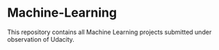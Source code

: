 # Machine-Learning
This repository contains all Machine Learning projects submitted under observation of Udacity.
